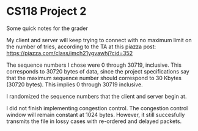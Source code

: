 # CS118 Project 2

Some quick notes for the grader

My client and server will keep trying to connect with no maximum limit on the number of tries, according to the TA at this piazza post: https://piazza.com/class/imch21ygvawhj?cid=352

The sequence numbers I chose were 0 through 30719, inclusive. This corresponds to 30720 bytes of data, since the project specifications say that the maximum sequence number should correspond to 30 Kbytes (30720 bytes). This implies 0 through 30719 inclusive.

I randomized the sequence numbers that the client and server begin at.

I did not finish implementing congestion control. The congestion control window will remain constant at 1024 bytes. However, it still succesfully transmits the file in lossy cases with re-ordered and delayed packets.


